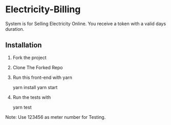 # **Electricity-Billing**

System is for Selling Electricity Online.
You receive a token with a valid days duration.

## **Installation**

1. Fork the project
2. Clone The Forked Repo
3. Run this front-end with yarn

   yarn install
   yarn start

4. Run the tests with

   yarn test

Note: Use 123456 as meter number for Testing.
